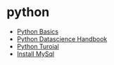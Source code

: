 # python
* [Python Basics](https://www.pythoncheatsheet.org/#Python-Basics)
* [Python Datascience Handbook](https://jakevdp.github.io/PythonDataScienceHandbook/)
* [Python Turoial](https://www3.ntu.edu.sg/home/ehchua/programming/webprogramming/Python1_Basics.html#zz-3.2)
* [Install MySql](https://www.sqlshack.com/how-to-install-mysql-on-ubuntu-18-04/)
